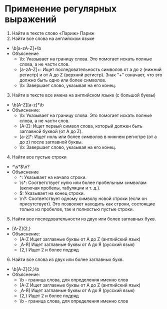 # Применение регулярных выражений

1. Найти в тексте слово «Париж»
Париж
2. Найти все слова на английском языке
- \b[a-zA-Z]+\b
- Объяснение
  - \b: Указывает на границу слова. Это помогает искать полные слова, а не части слов.
  - [a-zA-Z]+: Ищет последовательность символов от a до z (нижний регистр) и от A до Z (верхний регистр). Знак "+" означает, что это должно быть одно или более символов.
  - \b: Завершает слово, указывая на его конец.
3. Найти в тексте все имена на английском языке (с большой буквы)
- \b[A-Z][a-z]*\b
- Объяснение:
  - \b: Указывает на границу слова. Это помогает искать полные слова, а не части слов.
  - [A-Z]: Ищет первый символ слова, который должен быть заглавной буквой (от A до Z).
  - [a-z]*: Ищет ноль или более символов в нижнем регистре (от a до z) после заглавной буквы.
  - \b: Завершает слово, указывая на его конец.
4. Найти все пустые строки
- ^\s*$\n?
- Объяснение
  - ^: Указывает на начало строки.
  - \s*: Соответствует нулю или более пробельным символам (включая пробелы, табуляции и т. д.).
  - $: Указывает на конец строки.
  - \n?: Соответствует одному символу новой строки (если он присутствует). Это позволяет находить как строки, состоящие только из пробелов, так и полностью пустые строки.
5. Найти все последовательности из двух или более заглавных букв.
- [A-Z]{2,}
- Объяснение:
  - [A-Z Ищет заглавные буквы от A до Z (английский язык)
  - ,А-Я] Ищет заглавные буквы от А до Я (русский язык)
  - {2,} Ищет 2 и более подряд
6. Найти все слова из двух или более заглавных букв.
- \b[A-Z]{2,}\b
- Объяснение:
  - \b - граница слова, для определения именно слов
  - [A-Z Ищет заглавные буквы от A до Z (английский язык)
  - ,А-Я] Ищет заглавные буквы от А до Я (русский язык)
  - {2,} Ищет 2 и более подряд
  - \b - граница слова, для определения именно слов

